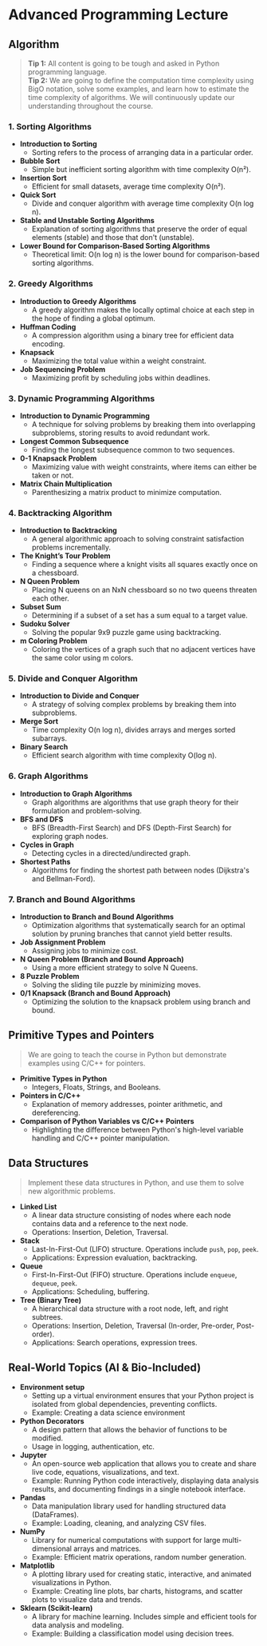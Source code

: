 # Advanced Programming Lecture

## Algorithm
> **Tip 1:** All content is going to be tough and asked in Python programming language.  
> **Tip 2:** We are going to define the computation time complexity using BigO notation, solve some examples, and learn how to estimate the time complexity of algorithms. We will continuously update our understanding throughout the course.

### 1. Sorting Algorithms
- **Introduction to Sorting**
    - Sorting refers to the process of arranging data in a particular order.
- **Bubble Sort**
    - Simple but inefficient sorting algorithm with time complexity O(n²).
- **Insertion Sort**
    - Efficient for small datasets, average time complexity O(n²).
- **Quick Sort**
    - Divide and conquer algorithm with average time complexity O(n log n).
- **Stable and Unstable Sorting Algorithms**
    - Explanation of sorting algorithms that preserve the order of equal elements (stable) and those that don't (unstable).
- **Lower Bound for Comparison-Based Sorting Algorithms**
    - Theoretical limit: O(n log n) is the lower bound for comparison-based sorting algorithms.

### 2. Greedy Algorithms
- **Introduction to Greedy Algorithms**
    - A greedy algorithm makes the locally optimal choice at each step in the hope of finding a global optimum.
- **Huffman Coding**
    - A compression algorithm using a binary tree for efficient data encoding.
- **Knapsack**
    - Maximizing the total value within a weight constraint.
- **Job Sequencing Problem**
    - Maximizing profit by scheduling jobs within deadlines.

### 3. Dynamic Programming Algorithms
- **Introduction to Dynamic Programming**
    - A technique for solving problems by breaking them into overlapping subproblems, storing results to avoid redundant work.
- **Longest Common Subsequence**
    - Finding the longest subsequence common to two sequences.
- **0-1 Knapsack Problem**
    - Maximizing value with weight constraints, where items can either be taken or not.
- **Matrix Chain Multiplication**
    - Parenthesizing a matrix product to minimize computation.

### 4. Backtracking Algorithm
- **Introduction to Backtracking**
    - A general algorithmic approach to solving constraint satisfaction problems incrementally.
- **The Knight’s Tour Problem**
    - Finding a sequence where a knight visits all squares exactly once on a chessboard.
- **N Queen Problem**
    - Placing N queens on an NxN chessboard so no two queens threaten each other.
- **Subset Sum**
    - Determining if a subset of a set has a sum equal to a target value.
- **Sudoku Solver**
    - Solving the popular 9x9 puzzle game using backtracking.
- **m Coloring Problem**
    - Coloring the vertices of a graph such that no adjacent vertices have the same color using m colors.

### 5. Divide and Conquer Algorithm
- **Introduction to Divide and Conquer**
    - A strategy of solving complex problems by breaking them into subproblems.
- **Merge Sort**
    - Time complexity O(n log n), divides arrays and merges sorted subarrays.
- **Binary Search**
    - Efficient search algorithm with time complexity O(log n).

### 6. Graph Algorithms
- **Introduction to Graph Algorithms**
    - Graph algorithms are algorithms that use graph theory for their formulation and problem-solving.
- **BFS and DFS**
    - BFS (Breadth-First Search) and DFS (Depth-First Search) for exploring graph nodes.
- **Cycles in Graph**
    - Detecting cycles in a directed/undirected graph.
- **Shortest Paths**
    - Algorithms for finding the shortest path between nodes (Dijkstra's and Bellman-Ford).

### 7. Branch and Bound Algorithms
- **Introduction to Branch and Bound Algorithms**
    - Optimization algorithms that systematically search for an optimal solution by pruning branches that cannot yield better results.
- **Job Assignment Problem**
    - Assigning jobs to minimize cost.
- **N Queen Problem (Branch and Bound Approach)**
    - Using a more efficient strategy to solve N Queens.
- **8 Puzzle Problem**
    - Solving the sliding tile puzzle by minimizing moves.
- **0/1 Knapsack (Branch and Bound Approach)**
    - Optimizing the solution to the knapsack problem using branch and bound.


## Primitive Types and Pointers
> We are going to teach the course in Python but demonstrate examples using C/C++ for pointers.

- **Primitive Types in Python**
    - Integers, Floats, Strings, and Booleans.
- **Pointers in C/C++**
    - Explanation of memory addresses, pointer arithmetic, and dereferencing.
- **Comparison of Python Variables vs C/C++ Pointers**
    - Highlighting the difference between Python's high-level variable handling and C/C++ pointer manipulation.

## Data Structures
> Implement these data structures in Python, and use them to solve new algorithmic problems.

- **Linked List**
    - A linear data structure consisting of nodes where each node contains data and a reference to the next node.
    - Operations: Insertion, Deletion, Traversal.
- **Stack**
    - Last-In-First-Out (LIFO) structure. Operations include `push`, `pop`, `peek`.
    - Applications: Expression evaluation, backtracking.
- **Queue**
    - First-In-First-Out (FIFO) structure. Operations include `enqueue`, `dequeue`, `peek`.
    - Applications: Scheduling, buffering.
- **Tree (Binary Tree)**
    - A hierarchical data structure with a root node, left, and right subtrees.
    - Operations: Insertion, Deletion, Traversal (In-order, Pre-order, Post-order).
    - Applications: Search operations, expression trees.

## Real-World Topics (AI & Bio-Included)
- **Environment setup**
    - Setting up a virtual environment ensures that your Python project is isolated from global dependencies, preventing conflicts.
    - Example: Creating a data science environment
- **Python Decorators**
    - A design pattern that allows the behavior of functions to be modified.
    - Usage in logging, authentication, etc.
- **Jupyter**
    - An open-source web application that allows you to create and share live code, equations, visualizations, and text.
    - Example: Running Python code interactively, displaying data analysis results, and documenting findings in a single notebook interface.
- **Pandas**
    - Data manipulation library used for handling structured data (DataFrames).
    - Example: Loading, cleaning, and analyzing CSV files.
- **NumPy**
    - Library for numerical computations with support for large multi-dimensional arrays and matrices.
    - Example: Efficient matrix operations, random number generation.
- **Matplotlib**
    - A plotting library used for creating static, interactive, and animated visualizations in Python.
    - Example: Creating line plots, bar charts, histograms, and scatter plots to visualize data and trends.
- **Sklearn (Scikit-learn)**
    - A library for machine learning. Includes simple and efficient tools for data analysis and modeling.
    - Example: Building a classification model using decision trees.
